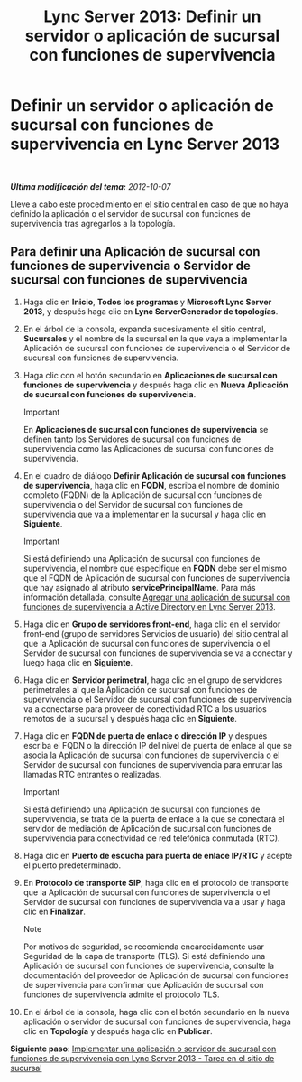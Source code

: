﻿---
title: 'Lync Server 2013: Definir un servidor o aplicación de sucursal con funciones de supervivencia'
TOCTitle: Definir un servidor o aplicación de sucursal con funciones de supervivencia
ms:assetid: 1f49cfbe-30b3-4600-af15-47cb2f58d18a
ms:mtpsurl: https://technet.microsoft.com/es-es/library/Gg398280(v=OCS.15)
ms:contentKeyID: 48274650
ms.date: 01/07/2017
mtps_version: v=OCS.15
ms.translationtype: HT
---

# Definir un servidor o aplicación de sucursal con funciones de supervivencia en Lync Server 2013

 

_**Última modificación del tema:** 2012-10-07_

Lleve a cabo este procedimiento en el sitio central en caso de que no haya definido la aplicación o el servidor de sucursal con funciones de supervivencia tras agregarlos a la topología.

## Para definir una Aplicación de sucursal con funciones de supervivencia o Servidor de sucursal con funciones de supervivencia

1.  Haga clic en **Inicio**, **Todos los programas** y **Microsoft Lync Server 2013**, y después haga clic en **Lync ServerGenerador de topologías**.

2.  En el árbol de la consola, expanda sucesivamente el sitio central, **Sucursales** y el nombre de la sucursal en la que vaya a implementar la Aplicación de sucursal con funciones de supervivencia o el Servidor de sucursal con funciones de supervivencia.

3.  Haga clic con el botón secundario en **Aplicaciones de sucursal con funciones de supervivencia** y después haga clic en **Nueva Aplicación de sucursal con funciones de supervivencia**.
    
    > [!IMPORTANT]  
    > En <strong>Aplicaciones de sucursal con funciones de supervivencia</strong> se definen tanto los Servidores de sucursal con funciones de supervivencia como las Aplicaciones de sucursal con funciones de supervivencia.
    


4.  En el cuadro de diálogo **Definir Aplicación de sucursal con funciones de supervivencia**, haga clic en **FQDN**, escriba el nombre de dominio completo (FQDN) de la Aplicación de sucursal con funciones de supervivencia o del Servidor de sucursal con funciones de supervivencia que va a implementar en la sucursal y haga clic en **Siguiente**.
    
    > [!IMPORTANT]  
    > Si está definiendo una Aplicación de sucursal con funciones de supervivencia, el nombre que especifique en <strong>FQDN</strong> debe ser el mismo que el FQDN de Aplicación de sucursal con funciones de supervivencia que hay asignado al atributo <strong>servicePrincipalName</strong>. Para más información detallada, consulte <a href="lync-server-2013-add-a-survivable-branch-appliance-to-active-directory.md">Agregar una aplicación de sucursal con funciones de supervivencia a Active Directory en Lync Server 2013</a>.
    


5.  Haga clic en **Grupo de servidores front-end**, haga clic en el servidor front-end (grupo de servidores Servicios de usuario) del sitio central al que la Aplicación de sucursal con funciones de supervivencia o el Servidor de sucursal con funciones de supervivencia se va a conectar y luego haga clic en **Siguiente**.

6.  Haga clic en **Servidor perimetral**, haga clic en el grupo de servidores perimetrales al que la Aplicación de sucursal con funciones de supervivencia o el Servidor de sucursal con funciones de supervivencia va a conectarse para proveer de conectividad RTC a los usuarios remotos de la sucursal y después haga clic en **Siguiente**.

7.  Haga clic en **FQDN de puerta de enlace o dirección IP** y después escriba el FQDN o la dirección IP del nivel de puerta de enlace al que se asocia la Aplicación de sucursal con funciones de supervivencia o el Servidor de sucursal con funciones de supervivencia para enrutar las llamadas RTC entrantes o realizadas.
    
    > [!IMPORTANT]  
    > Si está definiendo una Aplicación de sucursal con funciones de supervivencia, se trata de la puerta de enlace a la que se conectará el servidor de mediación de Aplicación de sucursal con funciones de supervivencia para conectividad de red telefónica conmutada (RTC).
    


8.  Haga clic en **Puerto de escucha para puerta de enlace IP/RTC** y acepte el puerto predeterminado.

9.  En **Protocolo de transporte SIP**, haga clic en el protocolo de transporte que la Aplicación de sucursal con funciones de supervivencia o el Servidor de sucursal con funciones de supervivencia va a usar y haga clic en **Finalizar**.
    

    > [!NOTE]
    > Por motivos de seguridad, se recomienda encarecidamente usar Seguridad de la capa de transporte (TLS). Si está definiendo una Aplicación de sucursal con funciones de supervivencia, consulte la documentación del proveedor de Aplicación de sucursal con funciones de supervivencia para confirmar que Aplicación de sucursal con funciones de supervivencia admite el protocolo TLS.



10. En el árbol de la consola, haga clic con el botón secundario en la nueva aplicación o servidor de sucursal con funciones de supervivencia, haga clic en **Topología** y después haga clic en **Publicar**.

**Siguiente paso**: [Implementar una aplicación o servidor de sucursal con funciones de supervivencia con Lync Server 2013 - Tarea en el sitio de sucursal](lync-server-2013-deploy-a-survivable-branch-appliance-or-server-branch-site-task.md)

